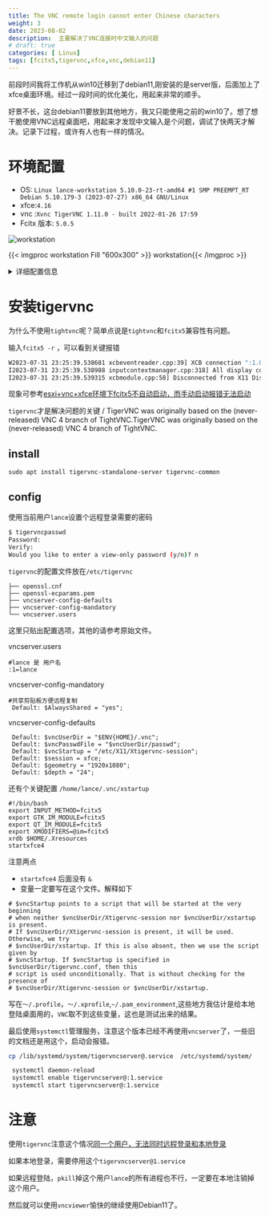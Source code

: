 ```yaml
---
title: The VNC remote login cannot enter Chinese characters
weight: 3
date: 2023-08-02
description:  主要解决了VNC连接时中文输入的问题
# draft: true
categories: [ Linux]
tags: [fcitx5,tigervnc,xfce,vnc,debian11]
---
```


前段时间我将工作机从win10迁移到了debian11,刚安装的是server版，后面加上了xfce桌面环境。经过一段时间的优化美化，用起来非常的顺手。

好景不长，这台debian11要放到其他地方，我又只能使用之前的win10了。想了想干脆使用VNC远程桌面吧，用起来才发现中文输入是个问题，调试了快两天才解决。记录下过程，或许有人也有一样的情况。

# 环境配置

+ OS: `Linux lance-workstation 5.10.0-23-rt-amd64 #1 SMP PREEMPT_RT Debian 5.10.179-3 (2023-07-27) x86_64 GNU/Linux`
+ xfce:`4.16`
+ vnc :`Xvnc TigerVNC 1.11.0 - built 2022-01-26 17:59`
+  Fcitx 版本: `5.0.5`

![workstation](../2023/img/workstation.png)

{{< imgproc workstation Fill "600x300" >}}
workstation{{< /imgproc >}}



<details><summary>详细配置信息</summary>

```

$  fcitx5-diagnose
# 系统信息:
1.  `uname -a`:

        Linux lance-workstation 5.10.0-23-rt-amd64 #1 SMP PREEMPT_RT Debian 5.10.179-3 (2023-07-27) x86_64 GNU/Linux

2.  `lsb_release -a`:

        No LSB modules are available.
        Distributor ID:	Debian
        Description:	Debian GNU/Linux 11 (bullseye)
        Release:	11
        Codename:	bullseye

3.  `lsb_release -d`:

        Description:	Debian GNU/Linux 11 (bullseye)

4.  `/etc/lsb-release`:

        DISTRIB_ID=Kylin
        DISTRIB_RELEASE=V10
        DISTRIB_CODENAME=kylin
        DISTRIB_DESCRIPTION="Kylin V10 SP1"
        DISTRIB_KYLIN_RELEASE=V10
        DISTRIB_VERSION_TYPE=enterprise
        DISTRIB_VERSION_MODE=normal

5.  `/etc/os-release`:

        PRETTY_NAME="Debian GNU/Linux 11 (bullseye)"
        NAME="Debian GNU/Linux"
        VERSION_ID="11"
        VERSION="11 (bullseye)"
        VERSION_CODENAME=bullseye
        ID=debian
        HOME_URL="https://www.debian.org/"
        SUPPORT_URL="https://www.debian.org/support"
        BUG_REPORT_URL="https://bugs.debian.org/"

6.  桌面环境：

    桌面环境为 `xfce`。

7.  Bash 版本：

        BASH_VERSION='5.1.4(1)-release'

# 环境：
1.  DISPLAY:

        DISPLAY=':1.0'

2.  键盘布局：

    1.  `setxkbmap`:

            xkb_keymap {
            	xkb_keycodes  { include "evdev+aliases(qwerty)"	};
            	xkb_types     { include "complete"	};
            	xkb_compat    { include "complete"	};
            	xkb_symbols   { include "pc+cn+us:2+inet(evdev)"	};
            	xkb_geometry  { include "pc(pc105)"	};
            };

    2.  `xprop`:

            _XKB_RULES_NAMES(STRING) = "evdev", "pc105", "cn,us", ",", ""

3.  Locale：

    1.  全部可用 locale：

            C
            C.UTF-8
            en_US.utf8
            ja_JP.utf8
            POSIX
            zh_CN.gb18030
            zh_CN.utf8
            zh_HK.utf8

    2.  当前 locale：

            LANG=zh_CN.UTF-8
            LANGUAGE=zh_CN:zh
            LC_CTYPE="zh_CN.UTF-8"
            LC_NUMERIC="zh_CN.UTF-8"
            LC_TIME="zh_CN.UTF-8"
            LC_COLLATE="zh_CN.UTF-8"
            LC_MONETARY="zh_CN.UTF-8"
            LC_MESSAGES="zh_CN.UTF-8"
            LC_PAPER="zh_CN.UTF-8"
            LC_NAME="zh_CN.UTF-8"
            LC_ADDRESS="zh_CN.UTF-8"
            LC_TELEPHONE="zh_CN.UTF-8"
            LC_MEASUREMENT="zh_CN.UTF-8"
            LC_IDENTIFICATION="zh_CN.UTF-8"
            LC_ALL=

4.  目录：

    1.  主目录：

            /home/lance

    2.  `${XDG_CONFIG_HOME}`:

        环境变量 `XDG_CONFIG_HOME` 没有设定。

        `XDG_CONFIG_HOME` 的当前值是 `~/.config` (`/home/lance/.config`)。

    3.  Fcitx5 设置目录：

        当前 fcitx5 设置目录是 `~/.config/fcitx5` (`/home/lance/.config/fcitx5`)。

5.  当前用户：

    脚本作为 lance (1000) 运行。

# Fcitx 状态:
1.  可执行文件：

    在 `/usr/bin/fcitx5` 找到了 fcitx5。

2.  版本：

    Fcitx 版本: `5.0.5`

3.  进程：

    找到了 2 个 fcitx5 进程：

          10553 fcitx5
          42578 fcitx5

4.  `fcitx5-remote`:

    `fcitx5-remote` 工作正常。

5.  DBus 界面：

    使用 `dbus-send` 来检查 dbus。

    DBus 名称 `org.fcitx.Fcitx5` 的所有者是 `:1.488`。

    DBus 名称 `org.fcitx.Fcitx5` 的 PID 所有者是 `42578`。

# Fcitx 配置界面：
1.  配置工具封装：

    在 `/usr/bin/fcitx5-configtool` 找到了 fcitx5-configtool。

2.  Qt 的配置界面：

    在 `/usr/bin/fcitx5-config-qt` 找到了 `fcitx5-config-qt`。

3.  KDE 的配置界面：

    **`kcmshell5` 未找到.**

# 前端设置：
## Xim:
1.  `${XMODIFIERS}`:

    **环境变量 XMODIFIERS 的值被设为了“@im=fcitx5”而不是“@im=fcitx”。请检查您是否在某个初始化文件中错误的设置了它的值。**

    **请使用您发行版提供的工具将环境变量 XMODIFIERS 设为 "@im=fcitx" 或者将 `export XMODIFIERS=@im=fcitx` 添加到您的 `~/.xprofile` 中。参见 [输入法相关的环境变量：XMODIFIERS](http://fcitx-im.org/wiki/Input_method_related_environment_variables/zh-cn#XMODIFIERS)。**

    从环境变量中获取的 Xim 服务名称为 fcitx5.

2.  根窗口上的 XIM_SERVERS：

    Xim 服务的名称与环境变量中设置的相同。

## Qt:
1.  qt4 - `${QT4_IM_MODULE}`:

    **环境变量 QT_IM_MODULE 的值被设为了“fcitx5”而不是“fcitx”。请检查您是否在某个初始化文件中错误的设置了它的值。**
    **您可能会在 qt4 程序中使用 fcitx 时遇到问题.**

    **请使用您发行版提供的工具将环境变量 QT_IM_MODULE 设为 "fcitx" 或者将 `export QT_IM_MODULE=fcitx` 添加到您的 `~/.xprofile` 中。参见 [输入法相关的环境变量：QT_IM_MODULE](http://fcitx-im.org/wiki/Input_method_related_environment_variables/zh-cn#QT_IM_MODULE)。**

2.  qt5 - `${QT_IM_MODULE}`:

    **环境变量 QT_IM_MODULE 的值被设为了“fcitx5”而不是“fcitx”。请检查您是否在某个初始化文件中错误的设置了它的值。**
    **您可能会在 qt5 程序中使用 fcitx 时遇到问题.**

    **请使用您发行版提供的工具将环境变量 QT_IM_MODULE 设为 "fcitx" 或者将 `export QT_IM_MODULE=fcitx` 添加到您的 `~/.xprofile` 中。参见 [输入法相关的环境变量：QT_IM_MODULE](http://fcitx-im.org/wiki/Input_method_related_environment_variables/zh-cn#QT_IM_MODULE)。**



3.  Qt 输入法模块文件：

    找到了 fcitx5 的 qt5 输入法模块：`/lib/x86_64-linux-gnu/qt5/plugins/platforminputcontexts/libfcitx5platforminputcontextplugin.so`。
    找到了 fcitx5 qt5 模块：`/lib/x86_64-linux-gnu/fcitx5/qt5/libfcitx-quickphrase-editor5.so`。
    **无法找到 Qt4 的 fcitx5 输入法模块。**

## Gtk:
1.  gtk - `${GTK_IM_MODULE}`:

    **环境变量 GTK_IM_MODULE 的值被设为了“fcitx5”而不是“fcitx”。请检查您是否在某个初始化文件中错误的设置了它的值。**
    **您可能会在 gtk 程序中使用 fcitx 时遇到问题.**

    **请使用您发行版提供的工具将环境变量 GTK_IM_MODULE 设为 "fcitx" 或者将 `export GTK_IM_MODULE=fcitx` 添加到您的 `~/.xprofile` 中。参见 [输入法相关的环境变量：GTK_IM_MODULE](http://fcitx-im.org/wiki/Input_method_related_environment_variables/zh-cn#GTK_IM_MODULE)。**

2.  `gtk-query-immodules`:

    1.  gtk 2:

        **无法找到 gtk 2 的 `gtk-query-immodules`。**

        **无法找到 gtk 2 的 fcitx5 输入法模块。**

    2.  gtk 3:

        **无法找到 gtk 3 的 `gtk-query-immodules`。**

        **无法找到 gtk 3 的 fcitx5 输入法模块。**

3.  Gtk 输入法模块缓存：

    1.  gtk 2:

        在 `/lib/x86_64-linux-gnu/gtk-2.0/2.10.0/immodules.cache` 找到了 gtk `2.24.33` 的输入法模块缓存。
        版本行：

            # Created by /usr/lib/x86_64-linux-gnu/libgtk2.0-0/gtk-query-immodules-2.0 from gtk+-2.24.33

        已找到 gtk `2.24.33` 的 fcitx5 输入法模块。

            "/usr/lib/x86_64-linux-gnu/gtk-2.0/2.10.0/immodules/im-fcitx5.so" 
            "fcitx" "Fcitx5 (Flexible Input Method Framework5)" "fcitx5" "/usr/locale" "ja:ko:zh:*" 
            "fcitx5" "Fcitx5 (Flexible Input Method Framework5)" "fcitx5" "/usr/locale" "ja:ko:zh:*" 

    2.  gtk 3:

        在 `/lib/x86_64-linux-gnu/gtk-3.0/3.0.0/immodules.cache` 找到了 gtk `3.24.24` 的输入法模块缓存。
        版本行：

            # Created by /usr/lib/x86_64-linux-gnu/libgtk-3-0/gtk-query-immodules-3.0 from gtk+-3.24.24

        已找到 gtk `3.24.24` 的 fcitx5 输入法模块。

            "/usr/lib/x86_64-linux-gnu/gtk-3.0/3.0.0/immodules/im-fcitx5.so" 
            "fcitx" "Fcitx5 (Flexible Input Method Framework5)" "fcitx5" "/usr/locale" "ja:ko:zh:*" 
            "fcitx5" "Fcitx5 (Flexible Input Method Framework5)" "fcitx5" "/usr/locale" "ja:ko:zh:*" 

    3.  gtk 4:

        **无法找到 gtk 4 的输入法模块缓存**

        **无法在缓存中找到 gtk 4 的 fcitx5 输入法模块。**

4.  Gtk 输入法模块文件：

    1.  gtk 2:

        找到的全部 Gtk 2 输入法模块文件均存在。

    2.  gtk 3:

        找到的全部 Gtk 3 输入法模块文件均存在。

    3.  gtk 4:

        找到的全部 Gtk 4 输入法模块文件均存在。

# 配置:
## Fcitx 插件：
1.  插件配置文件目录：

    找到了 fcitx5 的插件配置目录：`/usr/share/fcitx5/addon`。

2.  插件列表：

    1.  找到了 26 个已启用的插件：

            Simplified and Traditional Chinese Translation
            Classic User Inteface
            Clipboard
            Cloud Pinyin
            DBus
            DBus Frontend
            Emoji
            Fcitx4 Frontend
            Full width character
            IBus Frontend
            Input method selector
            Keyboard
            KDE Input Method Panel
            Status Notifier
            Notification
            Pinyin
            Extra Pinyin functionality
            Punctuation
            Quick Phrase
            Spell
            Table
            Unicode
            Wayland
            Wayland Input method frontend
            XCB
            X Input Method Frontend

    2.  找到了 0 个被禁用的插件：

3.  插件库: 

    所有插件所需的库都被找到。

4.  用户界面：

    找到了 2 个已启用的用户界面插件：

        Classic User Inteface
        KDE Input Method Panel

# 日志：
1.  `date`:

        2023年 08月 02日 星期三 16:12:29 CST

2.  `/home/lance/.config/fcitx5/crash.log`:

    `/crash.log` 未找到.


```
</details>

# 安装tigervnc

为什么不使用`tightvnc`呢？简单点说是`tightvnc`和`fcitx5`兼容性有问题。

输入`fcitx5 -r` ，可以看到关键报错

```bash
W2023-07-31 23:25:39.538681 xcbeventreader.cpp:39] XCB connection ":1.0" got error: 2
I2023-07-31 23:25:39.538988 inputcontextmanager.cpp:318] All display connections are gone, exit now.
I2023-07-31 23:25:39.539315 xcbmodule.cpp:58] Disconnected from X11 Display :1.0
```

现象可参考[esxi+vnc+xfce环境下fcitx5不自动启动，而手动启动报错无法启动](https://github.com/fcitx/fcitx5/issues/559)



`tigervnc`才是解决问题的关键
/ TigerVNC was originally based on the (never-released) VNC 4 branch of TightVNC.TigerVNC was originally based on the (never-released) VNC 4 branch of TightVNC.


## install 

```
sudo apt install tigervnc-standalone-server tigervnc-common 
```

## config

使用当前用户`lance`设置个远程登录需要的密码

```bash
$ tigervncpasswd
Password:
Verify:
Would you like to enter a view-only password (y/n)? n


```


`tigervnc`的配置文件放在`/etc/tigervnc`
``````
├── openssl.cnf
├── openssl-ecparams.pem
├── vncserver-config-defaults
├── vncserver-config-mandatory
└── vncserver.users
``````
这里只贴出配置选项，其他的请参考原始文件。

vncserver.users
```text
#lance 是 用户名
:1=lance
```

vncserver-config-mandatory
```text
#共享剪贴板方便远程复制
 Default: $AlwaysShared = "yes";
```

vncserver-config-defaults
```text
 Default: $vncUserDir = "$ENV{HOME}/.vnc";
 Default: $vncPasswdFile = "$vncUserDir/passwd";
 Default: $vncStartup = "/etc/X11/Xtigervnc-session";
 Default: $session = xfce;
 Default: $geometry = "1920x1080";
 Default: $depth = "24";

```

还有个关键配置
`/home/lance/.vnc/xstartup`

```text
#!/bin/bash
export INPUT_METHOD=fcitx5
export GTK_IM_MODULE=fcitx5
export QT_IM_MODULE=fcitx5
export XMODIFIERS=@im=fcitx5
xrdb $HOME/.Xresources
startxfce4
```
注意两点
+ `startxfce4` 后面没有 `&`
+ 变量一定要写在这个文件。解释如下
```text
# $vncStartup points to a script that will be started at the very beginning
# when neither $vncUserDir/Xtigervnc-session nor $vncUserDir/xstartup is present.
# If $vncUserDir/Xtigervnc-session is present, it will be used. Otherwise, we try
# $vncUserDir/xstartup. If this is also absent, then we use the script given by
# $vncStartup. If $vncStartup is specified in $vncUserDir/tigervnc.conf, then this
# script is used unconditionally. That is without checking for the presence of
# $vncUserDir/Xtigervnc-session or $vncUserDir/xstartup.

```
写在`～/.profile`，`～/.xprofile`,`~/.pam_environment`,这些地方我估计是给本地登陆桌面用的，`VNC`取不到这些变量，这也是测试出来的结果。


最后使用`systemctl`管理服务，注意这个版本已经不再使用`vncserver`了，一些旧的文档还是用这个，启动会报错。

```bash
cp /lib/systemd/system/tigervncserver@.service  /etc/systemd/system/

 systemctl daemon-reload
 systemctl enable tigervncserver@:1.service
 systemctl start tigervncserver@:1.service

```


  #  注意

  使用`tigervnc`注意这个情况[同一个用户，无法同时远程登录和本地登录]( https://github.com/TigerVNC/tigervnc/issues/1179)

  如果本地登录，需要停用这个`tigervncserver@1.service`
 
  如果远程登陆，`pkill`掉这个用户`lance`的所有进程也不行，一定要在本地注销掉这个用户。



然后就可以使用`vncviewer`愉快的继续使用Debian11了。